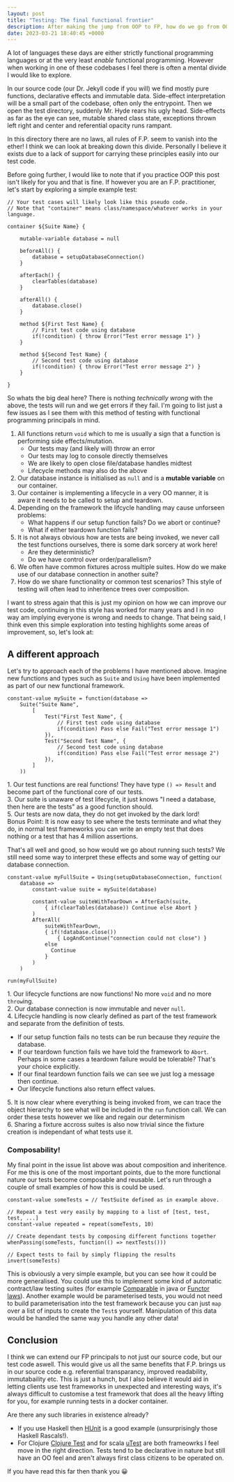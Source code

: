 ```yaml
---
layout: post
title: "Testing: The final functional frontier"
description: After making the jump from OOP to FP, how do we go from OOT to FT?
date: 2023-03-21 18:40:45 +0000
---
```


A lot of languages these days are either strictly functional programming languages or at the very least _enable_ functional programming. However when working in one of these codebases I feel there is often a mental divide I would like to explore.

In our source code (our Dr. Jekyll code if you will) we find mostly pure functions, declarative effects and immutable data. Side-effect interpretation will be a small part of the codebase, often only the entrypoint. Then we open the test directory, suddenly Mr. Hyde rears his ugly head. Side-effects as far as the eye can see, mutable shared class state, exceptions thrown left right and center and referential opacity runs rampant.

In this directory there are no laws, all rules of F.P. seem to vanish into the ether! I think we can look at breaking down this divide. Personally I believe it exists due to a lack of support for carrying these principles easily into our test code.

Before going further, I would like to note that if you practice OOP this post isn't likely for you and that is fine. If however you are an F.P. practitioner, let's start by exploring a simple example test:

```
// Your test cases will likely look like this pseudo code.
// Note that "container" means class/namespace/whatever works in your language.

container ${Suite Name} {

    mutable-variable database = null

    beforeAll() {
        database = setupDatabaseConnection()
    }

    afterEach() {
        clearTables(database)
    }

    afterAll() {
        database.close()
    }

    method ${First Test Name} {
        // First test code using database
        if(!condition) { throw Error("Test error message 1") }
    }

    method ${Second Test Name} {
        // Second test code using database
        if(!condition) { throw Error("Test error message 2") }
    }

}
```

So whats the big deal here? There is nothing _technically wrong_ with the above, the tests will run and we get errors if they fail. I'm going to list just a few issues as I see them with this method of testing with functional programming principals in mind.

1. All functions return `void` which to me is usually a sign that a function is performing side effects/mutation.
   - Our tests may (and likely will) throw an error
   - Our tests may log to console directly themselves
   - We are likely to open close file/database handles midtest
   - Lifecycle methods may also do the above
1. Our database instance is initialised as `null` and is a **mutable variable** on our container.
1. Our container is implementing a lifecycle in a very OO manner, it is aware it needs to be called to setup and teardown.
1. Depending on the framework the lifcycle handling may cause unforseen problems:
   - What happens if our setup function fails? Do we abort or continue?
   - What if either teardown function fails?
1. It is not always obvious how are tests are being invoked, we never call the test functions ourselves, there is some dark sorcery at work here!
   - Are they deterministic?
   - Do we have control over order/parallelism?
1. We often have common fixtures across multiple suites. How do we make use of our database connection in another suite?
1. How do we share functionality or common test scenarios? This style of testing will often lead to inheritence trees over composition.

I want to stress again that this is just my opinion on how we can improve our test code, continuing in this style has worked for many years and I in no way am implying everyone is wrong and needs to change. That being said, I think even this simple exploration into testing highlights some areas of improvement, so, let's look at:

## A different approach

Let's try to approach each of the problems I have mentioned above. Imagine new functions and types such as `Suite` and `Using` have been implemented as part of our new functional framework.

```
constant-value mySuite = function(database =>
    Suite("Suite Name",
        [
            Test("First Test Name", {
                // First test code using database
                if(condition) Pass else Fail("Test error message 1")
            }),
            Test("Second Test Name", {
                // Second test code using database
                if(condition) Pass else Fail("Test error message 2")
            }),
        ]
    ))
```

1\. Our test functions are real functions! They have type `() => Result` and become part of the functional core of our tests.<br />
3\. Our suite is unaware of test lifecycle, it just knows "I need a database, then here are the tests" as a good function should.<br />
5\. Our tests are now data, they do not get invoked by the dark lord!<br />
Bonus Point: It is now easy to see where the tests terminate and what they do, in normal test frameworks you can write an empty test that does nothing or a test that has 4 million assertions.

That's all well and good, so how would we go about running such tests? We still need some way to interpret these effects and some way of getting our database connection.

```
constant-value myFullSuite = Using(setupDatabaseConnection, function(
    database =>
        constant-value suite = mySuite(database)

        constant-value suiteWithTearDown = AfterEach(suite,
            { if(clearTables(database)) Continue else Abort }
        )
        AfterAll(
            suiteWithTearDown,
            { if(!database.close())
                { LogAndContinue("connection could not close") }
            else
              Continue
            }
        )
    )

run(myFullSuite)
```

1\. Our lifecycle functions are now functions! No more `void` and no more `throw`ing.<br />
2\. Our database connection is now immutable and never `null`.<br />
4\. Lifecycle handling is now clearly defined as part of the test framework and separate from the definition of tests.<br />

- If our setup function fails no tests can be run because they _require_ the database.
- If our teardown function fails we have told the framework to `Abort`. Perhaps in some cases a teardown failure would be tolerable? That's your choice explicitly.
- If our final teardown function fails we can see we just log a message then continue.
- Our lifecycle functions also return effect values.<br/>

5\. It is now clear where everything is being invoked from, we can trace the object hierarchy to see what will be included in the `run` function call. We can order these tests however we like and regain our determinism<br/>
6\. Sharing a fixture accross suites is also now trivial since the fixture creation is independant of what tests use it.

### Composability!

My final point in the issue list above was about composition and inheritence. For me this is one of the most important points, due to the more functional nature our tests become composable and reusable. Let's run through a couple of small examples of how this is could be used.

```
constant-value someTests = // TestSuite defined as in example above.

// Repeat a test very easily by mapping to a list of [test, test, test, ...]
constant-value repeated = repeat(someTests, 10)

// Create dependant tests by composing different functions together
whenPassing(someTests, function(() => nextTests()))

// Expect tests to fail by simply flipping the results
invert(someTests)
```

This is obviously a very simple example, but you can see how it could be more generalised. You could use this to implement some kind of automatic contract/law testing suites (for example [Comparable](https://docs.oracle.com/javase/8/docs/api/java/lang/Comparable.html) in java or [Functor laws](https://wiki.haskell.org/Functor#Functor_Laws)). Another example would be parameterised tests, you would not need to build parameterisation into the test framework because you can just `map` over a list of inputs to create the `Test`s yourself. Manipulation of this data would be handled the same way you handle any other data!

## Conclusion

I think we can extend our FP principals to not just our source code, but our test code aswell. This would give us all the same benefits that F.P. brings us in our source code e.g. referential transparancy, improved readability, immutabaility etc. This is just a hunch, but I also believe it would aid in letting clients use test frameworks in unexpected and interesting ways, it's always difficult to customise a test framework that does all the heavy lifting for you, for example running tests in a docker container.

Are there any such libraries in existence already?

- If you use Haskell then [HUnit](http://hackage.haskell.org/package/HUnit) is a good example (unsurprisingly those Haskell Rascals!).
- For Clojure [Clojure Test](https://clojure.github.io/clojure/clojure.test-api.html) and for scala [uTest](https://github.com/lihaoyi/utest) are both frameowrks I feel move in the right direction. Tests tend to be declarative in nature but still have an OO feel and aren't always first class citizens to be operated on.

If you have read this far then thank you 😀
